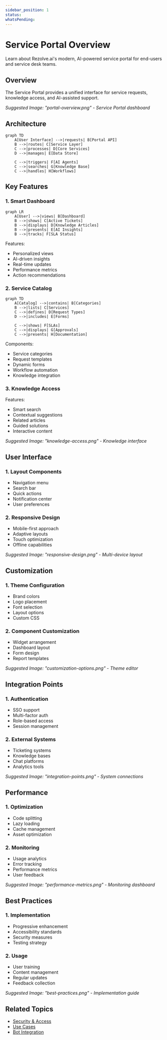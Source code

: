 ```yaml
---
sidebar_position: 1
status: 
whatsPending: 
---
```


# Service Portal Overview

Learn about Rezolve.ai's modern, AI-powered service portal for end-users and service desk teams.

## Overview

The Service Portal provides a unified interface for service requests, knowledge access, and AI-assisted support.

_Suggested Image: "portal-overview.png" - Service Portal dashboard_

## Architecture

```mermaid
graph TD
    A[User Interface] -->|requests| B[Portal API]
    B -->|routes| C[Service Layer]
    C -->|processes| D[Core Services]
    D -->|manages| E[Data Store]
    
    C -->|triggers| F[AI Agents]
    C -->|searches| G[Knowledge Base]
    C -->|handles| H[Workflows]
```

## Key Features

### 1. Smart Dashboard

```mermaid
graph LR
    A[User] -->|views| B[Dashboard]
    B -->|shows| C[Active Tickets]
    B -->|displays| D[Knowledge Articles]
    B -->|presents| E[AI Insights]
    B -->|tracks| F[SLA Status]
```

Features:
- Personalized views
- AI-driven insights
- Real-time updates
- Performance metrics
- Action recommendations

### 2. Service Catalog

```mermaid
graph TD
    A[Catalog] -->|contains| B[Categories]
    B -->|lists| C[Services]
    C -->|defines| D[Request Types]
    D -->|includes| E[Forms]
    
    C -->|shows| F[SLAs]
    C -->|displays| G[Approvals]
    C -->|presents| H[Documentation]
```

Components:
- Service categories
- Request templates
- Dynamic forms
- Workflow automation
- Knowledge integration

### 3. Knowledge Access

Features:
- Smart search
- Contextual suggestions
- Related articles
- Guided solutions
- Interactive content

_Suggested Image: "knowledge-access.png" - Knowledge interface_

## User Interface

### 1. Layout Components
- Navigation menu
- Search bar
- Quick actions
- Notification center
- User preferences

### 2. Responsive Design
- Mobile-first approach
- Adaptive layouts
- Touch optimization
- Offline capabilities

_Suggested Image: "responsive-design.png" - Multi-device layout_

## Customization

### 1. Theme Configuration
- Brand colors
- Logo placement
- Font selection
- Layout options
- Custom CSS

### 2. Component Customization
- Widget arrangement
- Dashboard layout
- Form design
- Report templates

_Suggested Image: "customization-options.png" - Theme editor_

## Integration Points

### 1. Authentication
- SSO support
- Multi-factor auth
- Role-based access
- Session management

### 2. External Systems
- Ticketing systems
- Knowledge bases
- Chat platforms
- Analytics tools

_Suggested Image: "integration-points.png" - System connections_

## Performance

### 1. Optimization
- Code splitting
- Lazy loading
- Cache management
- Asset optimization

### 2. Monitoring
- Usage analytics
- Error tracking
- Performance metrics
- User feedback

_Suggested Image: "performance-metrics.png" - Monitoring dashboard_

## Best Practices

### 1. Implementation
- Progressive enhancement
- Accessibility standards
- Security measures
- Testing strategy

### 2. Usage
- User training
- Content management
- Regular updates
- Feedback collection

_Suggested Image: "best-practices.png" - Implementation guide_

## Related Topics
- [Security & Access](../security/overview)
- [Use Cases](../use-cases/overview)
- [Bot Integration](../integrations/bot-channels)

